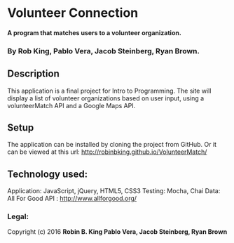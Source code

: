 # Volunteer Connection

#### A program that matches users to a volunteer organization.

### By Rob King, Pablo Vera, Jacob Steinberg, Ryan Brown.

## Description
This application is a final project for Intro to Programming. The site will display a list of volunteer organizations based on user input, using a volunteerMatch API and a Google Maps API.

## Setup
The application can be installed by cloning the project from GitHub. Or it can be viewed at this url: http://robinbking.github.io/VolunteerMatch/

## Technology used:
Application: JavaScript, jQuery, HTML5, CSS3
Testing: Mocha, Chai
Data:  All For Good API : http://www.allforgood.org/

### Legal:
Copyright (c) 2016 **Robin B. King Pablo Vera, Jacob Steinberg, Ryan Brown**
